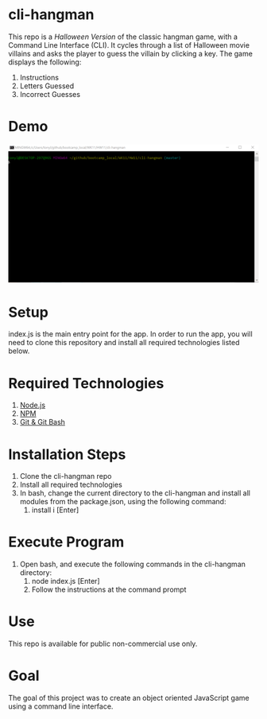 # cli-hangman
This repo is a *Halloween Version* of the classic hangman game, with a Command Line Interface (CLI).  It cycles through a list of Halloween movie villains and asks the player to guess the villain by clicking a key.  The game displays the following:
1. Instructions
1. Letters Guessed
1. Incorrect Guesses
# Demo
![CLI-Hangman Demo](./images/hangman_demo.gif)<br/>
# Setup
index.js is the main entry point for the app.  In order to run the app, you will need to clone this repository and install all required technologies listed below.
# Required Technologies
1. [Node.js](https://nodejs.org/en/)<br/>
2. [NPM](https://www.npmjs.com/get-npm)<br/>
3. [Git & Git Bash](https://git-scm.com/downloads)<br/>
# Installation Steps
1. Clone the cli-hangman repo
2. Install all required technologies
3. In bash, change the current directory to the cli-hangman and install all modules from the package.json, using the following command:
    1. install i [Enter]  
# Execute Program
1. Open bash, and execute the following commands in the cli-hangman directory:
    1. node index.js [Enter]
    2. Follow the instructions at the command prompt
# Use
This repo is available for public non-commercial use only.
# Goal
The goal of this project was to create an object oriented JavaScript game using a command line interface.  